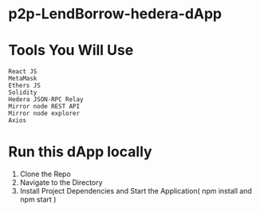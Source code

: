# p2p-LendBorrow-hedera-dApp


# Tools You Will Use

    React JS 
    MetaMask 
    Ethers JS 
    Solidity 
    Hedera JSON-RPC Relay 
    Mirror node REST API 
    Mirror node explorer 
    Axios

# Run this dApp locally
1. Clone the Repo
2. Navigate to the Directory
3. Install Project Dependencies and Start the Application( npm install and npm start )

  
